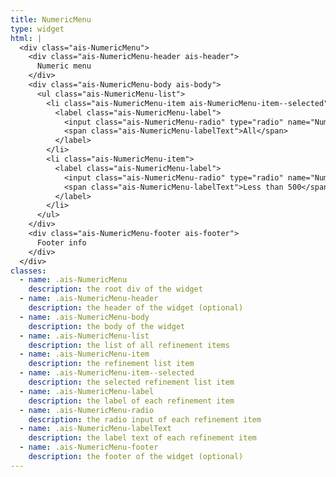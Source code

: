 ```yaml
---
title: NumericMenu
type: widget
html: |
  <div class="ais-NumericMenu">
    <div class="ais-NumericMenu-header ais-header">
      Numeric menu
    </div>
    <div class="ais-NumericMenu-body ais-body">
      <ul class="ais-NumericMenu-list">
        <li class="ais-NumericMenu-item ais-NumericMenu-item--selected">
          <label class="ais-NumericMenu-label">
            <input class="ais-NumericMenu-radio" type="radio" name="NumericMenu" checked="" />
            <span class="ais-NumericMenu-labelText">All</span>
          </label>
        </li>
        <li class="ais-NumericMenu-item">
          <label class="ais-NumericMenu-label">
            <input class="ais-NumericMenu-radio" type="radio" name="NumericMenu" />
            <span class="ais-NumericMenu-labelText">Less than 500</span>
          </label>
        </li>
      </ul>
    </div>
    <div class="ais-NumericMenu-footer ais-footer">
      Footer info
    </div>
  </div>
classes:
  - name: .ais-NumericMenu
    description: the root div of the widget
  - name: .ais-NumericMenu-header
    description: the header of the widget (optional)
  - name: .ais-NumericMenu-body
    description: the body of the widget
  - name: .ais-NumericMenu-list
    description: the list of all refinement items
  - name: .ais-NumericMenu-item
    description: the refinement list item
  - name: .ais-NumericMenu-item--selected
    description: the selected refinement list item
  - name: .ais-NumericMenu-label
    description: the label of each refinement item
  - name: .ais-NumericMenu-radio
    description: the radio input of each refinement item
  - name: .ais-NumericMenu-labelText
    description: the label text of each refinement item
  - name: .ais-NumericMenu-footer
    description: the footer of the widget (optional)
---
```

